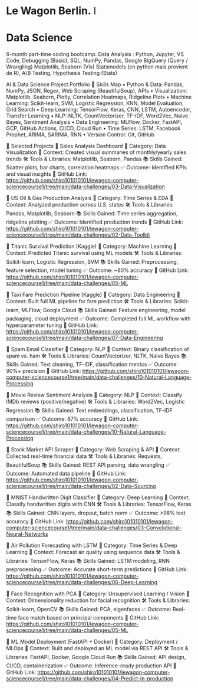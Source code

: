 # Le Wagon Berlin. ǀ 
# Data Science 
6-month part-time coding bootcamp.
Data Analysis : Python, Jupyter, VS Code, Debugging (Basic), SQL, NumPy, Pandas, Google BigQuery (Query / Wrangling) Matplotlib, Seaborn (Vis) Statsmodels (en python mais provient de R), A/B Testing, Hypothesis Testing (Stats)

AI & Data Science Project Portfolio
🧠 Skills Map
• Python & Data: Pandas, NumPy, JSON, Regex, Web Scraping (BeautifulSoup), APIs • Visualization: Matplotlib, Seaborn, Plotly, Correlation Heatmaps, Ridgeline Plots • Machine Learning: Scikit-learn, SVM, Logistic Regression, KNN, Model Evaluation, Grid Search • Deep Learning: TensorFlow, Keras, CNN, LSTM, Autoencoder, Transfer Learning • NLP: NLTK, CountVectorizer, TF-IDF, Word2Vec, Naive Bayes, Sentiment Analysis • Data Engineering: MLFlow, Docker, FastAPI, GCP, GitHub Actions, CI/CD, Cloud Run • Time Series: LSTM, Facebook Prophet, ARIMA, SARIMA, RNN • Version Control: Git, GitHub

💼 Selected Projects
💼 Sales Analysis Dashboard
📂 Category: Data Visualization
📝 Context: Created visual summaries of monthly/yearly sales trends
🛠 Tools & Libraries: Matplotlib, Seaborn, Pandas
📚 Skills Gained: Scatter plots, bar charts, correlation heatmaps
✅ Outcome: Identified KPIs and visual insights
🔗 GitHub Link: https://github.com/shiro101010101/lewagon-computer-sciencecourse1/tree/main/data-challenges/03-Data-Visualization

💼 US Oil & Gas Production Analysis
📂 Category: Time Series & EDA
📝 Context: Analyzed production across U.S. states
🛠 Tools & Libraries: Pandas, Matplotlib, Seaborn
📚 Skills Gained: Time series aggregation, ridgeline plotting
✅ Outcome: Identified production trends
🔗 GitHub Link: https://github.com/shiro101010101/lewagon-computer-sciencecourse1/tree/main/data-challenges/02-Data-Toolkit

💼 Titanic Survival Prediction (Kaggle)
📂 Category: Machine Learning
📝 Context: Predicted Titanic survival using ML models
🛠 Tools & Libraries: Scikit-learn, Logistic Regression, SVM
📚 Skills Gained: Preprocessing, feature selection, model tuning
✅ Outcome: ~80% accuracy
🔗 GitHub Link: https://github.com/shiro101010101/lewagon-computer-sciencecourse1/tree/main/data-challenges/05-ML

💼 Taxi Fare Prediction Pipeline (Kaggle)
📂 Category: Data Engineering
📝 Context: Built full ML pipeline for fare prediction
🛠 Tools & Libraries: Scikit-learn, MLFlow, Google Cloud
📚 Skills Gained: Feature engineering, model packaging, cloud deployment
✅ Outcome: Completed full ML workflow with hyperparameter tuning
🔗 GitHub Link: https://github.com/shiro101010101/lewagon-computer-sciencecourse1/tree/main/data-challenges/07-Data-Engineering

💼 Spam Email Classifier
📂 Category: NLP
📝 Context: Binary classification of spam vs. ham
🛠 Tools & Libraries: CountVectorizer, NLTK, Naive Bayes
📚 Skills Gained: Text cleaning, TF-IDF, classification metrics
✅ Outcome: 90%+ precision
🔗 GitHub Link: https://github.com/shiro101010101/lewagon-computer-sciencecourse1/tree/main/data-challenges/10-Natural-Language-Processing

💼 Movie Review Sentiment Analysis
📂 Category: NLP
📝 Context: Classify IMDb reviews (positive/negative)
🛠 Tools & Libraries: Word2Vec, Logistic Regression
📚 Skills Gained: Text embeddings, classification, TF-IDF comparison
✅ Outcome: 87% accuracy
🔗 GitHub Link: https://github.com/shiro101010101/lewagon-computer-sciencecourse1/tree/main/data-challenges/10-Natural-Language-Processing

💼 Stock Market API Scraper
📂 Category: Web Scraping & API
📝 Context: Collected real-time financial data
🛠 Tools & Libraries: Requests, BeautifulSoup
📚 Skills Gained: REST API parsing, data wrangling
✅ Outcome: Automated data pipeline
🔗 GitHub Link: https://github.com/shiro101010101/lewagon-computer-sciencecourse1/tree/main/data-challenges/02-Data-Sourcing

💼 MNIST Handwritten Digit Classifier
📂 Category: Deep Learning
📝 Context: Classify handwritten digits with CNN
🛠 Tools & Libraries: TensorFlow, Keras
📚 Skills Gained: CNN layers, dropout, batch norm
✅ Outcome: >98% test accuracy
🔗 GitHub Link: https://github.com/shiro101010101/lewagon-computer-sciencecourse1/tree/main/data-challenges/03-Convolutional-Neural-Networks

💼 Air Pollution Forecasting with LSTM
📂 Category: Time Series & Deep Learning
📝 Context: Forecast air quality using sequence data
🛠 Tools & Libraries: TensorFlow, Keras
📚 Skills Gained: LSTM modeling, RNN preprocessing
✅ Outcome: Accurate short-term predictions
🔗 GitHub Link: https://github.com/shiro101010101/lewagon-computer-sciencecourse1/tree/main/data-challenges/06-Deep-Learning

💼 Face Recognition with PCA
📂 Category: Unsupervised Learning / Vision
📝 Context: Dimensionality reduction for facial recognition
🛠 Tools & Libraries: Scikit-learn, OpenCV
📚 Skills Gained: PCA, eigenfaces
✅ Outcome: Real-time face match based on principal components
🔗 GitHub Link: https://github.com/shiro101010101/lewagon-computer-sciencecourse1/tree/main/data-challenges/05-ML

💼 ML Model Deployment (FastAPI + Docker)
📂 Category: Deployment / MLOps
📝 Context: Built and deployed an ML model via REST API
🛠 Tools & Libraries: FastAPI, Docker, Google Cloud Run
📚 Skills Gained: API design, CI/CD, containerization
✅ Outcome: Inference-ready production API
🔗 GitHub Link: https://github.com/shiro101010101/lewagon-computer-sciencecourse1/tree/main/data-challenges/04-Predict-in-production

